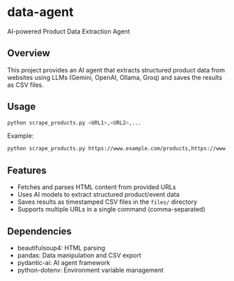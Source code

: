 # data-agent
AI-powered Product Data Extraction Agent

## Overview
This project provides an AI agent that extracts structured product data from websites using LLMs (Gemini, OpenAI, Ollama, Groq) and saves the results as CSV files.

## Usage
```bash
python scrape_products.py <URL1>,<URL2>,...
```

Example:
```bash
python scrape_products.py https://www.example.com/products,https://www.example2.com/items
```

## Features
- Fetches and parses HTML content from provided URLs
- Uses AI models to extract structured product/event data
- Saves results as timestamped CSV files in the `files/` directory
- Supports multiple URLs in a single command (comma-separated)

## Dependencies
- beautifulsoup4: HTML parsing
- pandas: Data manipulation and CSV export
- pydantic-ai: AI agent framework
- python-dotenv: Environment variable management

